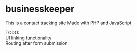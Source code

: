 # businesskeeper
This is a contact tracking site
Made with PHP and JavaScript

TODO: <br>
UI linking functionality <br>
Routing after form submission
